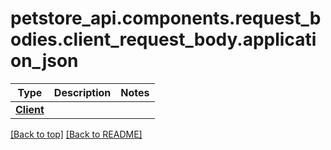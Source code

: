 # <a id="petstore_api.components.request_bodies.client_request_body.application_json" >petstore_api.components.request_bodies.client_request_body.application_json</a>
Type | Description  | Notes
------------- | ------------- | -------------
[**Client**](../../components/schema/client.Client.md) |  | 


[[Back to top]](#top) [[Back to README]](../../../README.md)
